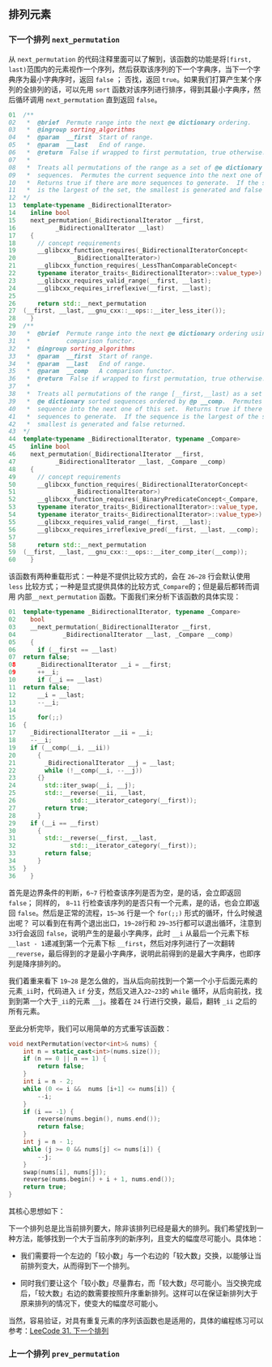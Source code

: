 ## 排列元素
### 下一个排列 `next_permutation`


从 `next_permutation` 的代码注释里面可以了解到，该函数的功能是将`[first, last)`范围内的元素视作一个序列，然后获取该序列的下一个字典序，当下一个字典序为最小字典序时，返回 `false` ； 否找，返回 `true`。如果我们打算产生某个序列的全排列的话，可以先用 `sort` 函数对该序列进行排序，得到其最小字典序，然后循环调用 `next_permutation` 直到返回 `false`。

```c++
01  /**
02   *  @brief  Permute range into the next @e dictionary ordering.
03   *  @ingroup sorting_algorithms
04   *  @param  __first  Start of range.
05   *  @param  __last   End of range.
06   *  @return  False if wrapped to first permutation, true otherwise.
07   *
08   *  Treats all permutations of the range as a set of @e dictionary sorted
09   *  sequences.  Permutes the current sequence into the next one of this set.
10   *  Returns true if there are more sequences to generate.  If the sequence
11   *  is the largest of the set, the smallest is generated and false returned.
12  */
13  template<typename _BidirectionalIterator>
14    inline bool
15    next_permutation(_BidirectionalIterator __first,
16		     _BidirectionalIterator __last)
17    {
18      // concept requirements
19      __glibcxx_function_requires(_BidirectionalIteratorConcept<
20				  _BidirectionalIterator>)
21      __glibcxx_function_requires(_LessThanComparableConcept<
22	    typename iterator_traits<_BidirectionalIterator>::value_type>)
23      __glibcxx_requires_valid_range(__first, __last);
24      __glibcxx_requires_irreflexive(__first, __last);
25
26      return std::__next_permutation
27	(__first, __last, __gnu_cxx::__ops::__iter_less_iter());
28    }
29  /**
30   *  @brief  Permute range into the next @e dictionary ordering using
31   *          comparison functor.
32   *  @ingroup sorting_algorithms
33   *  @param  __first  Start of range.
34   *  @param  __last   End of range.
35   *  @param  __comp   A comparison functor.
36   *  @return  False if wrapped to first permutation, true otherwise.
37   *
38   *  Treats all permutations of the range [__first,__last) as a set of
39   *  @e dictionary sorted sequences ordered by @p __comp.  Permutes the current
40   *  sequence into the next one of this set.  Returns true if there are more
41   *  sequences to generate.  If the sequence is the largest of the set, the
42   *  smallest is generated and false returned.
43  */
44  template<typename _BidirectionalIterator, typename _Compare>
45    inline bool
46    next_permutation(_BidirectionalIterator __first,
47		     _BidirectionalIterator __last, _Compare __comp)
48    {
49      // concept requirements
50      __glibcxx_function_requires(_BidirectionalIteratorConcept<
51				  _BidirectionalIterator>)
52      __glibcxx_function_requires(_BinaryPredicateConcept<_Compare,
53	    typename iterator_traits<_BidirectionalIterator>::value_type,
54	    typename iterator_traits<_BidirectionalIterator>::value_type>)
55      __glibcxx_requires_valid_range(__first, __last);
56      __glibcxx_requires_irreflexive_pred(__first, __last, __comp);
57
58      return std::__next_permutation
59	(__first, __last, __gnu_cxx::__ops::__iter_comp_iter(__comp));
60    }
```

该函数有两种重载形式：一种是不提供比较方式的，会在 `26~28` 行会默认使用 `less` 比较方式；一种是显式提供具体的比较方式`_Compare`的；但是最后都转而调用 内部`__next_permutation` 函数。下面我们来分析下该函数的具体实现：

```c++
01  template<typename _BidirectionalIterator, typename _Compare>
02    bool
03    __next_permutation(_BidirectionalIterator __first,
04		       _BidirectionalIterator __last, _Compare __comp)
05    {
06      if (__first == __last)
07	return false;
08      _BidirectionalIterator __i = __first;
09      ++__i;
10      if (__i == __last)
11	return false;
12      __i = __last;
13      --__i;
14
15      for(;;)
16	{
17	  _BidirectionalIterator __ii = __i;
18	  --__i;
19	  if (__comp(__i, __ii))
20	    {
21	      _BidirectionalIterator __j = __last;
22	      while (!__comp(__i, --__j))
23		{}
24	      std::iter_swap(__i, __j);
25	      std::__reverse(__ii, __last,
26			     std::__iterator_category(__first));
27	      return true;
28	    }
29	  if (__i == __first)
30	    {
31	      std::__reverse(__first, __last,
32			     std::__iterator_category(__first));
33	      return false;
34	    }
35	}
36    }
```

首先是边界条件的判断，`6~7` 行检查该序列是否为空，是的话，会立即返回 `false`； 同样的， `8~11` 行检查该序列的是否只有一个元素，是的话，也会立即返回 `false`。然后是正常的流程，`15~36` 行是一个 `for(;;)` 形式的循环，什么时候退出呢？ 可以看到在有两个退出出口，`19~28`行和 `29~35`行都可以退出循环，注意到`33`行会返回 `false`，说明产生的是最小字典序，此时 `__i` 从最后一个元素下标`__last - 1`递减到第一个元素下标 `__first`，然后对序列进行了一次翻转 `__reverse`，最后得到的才是最小字典序，说明此前得到的是最大字典序，也即序列是降序排列的。

我们着重来看下 `19~28` 是怎么做的，当从后向前找到一个第一个小于后面元素的元素`_ii`时，代码进入 `if` 分支，然后又进入`22~23`的 `while` 循环，从后向前找，找到到第一个大于`_ii`的元素 `__j`。接着在 `24` 行进行交换，最后，翻转 `_ii` 之后的所有元素。

至此分析完毕，我们可以用简单的方式重写该函数：

```c++
void nextPermutation(vector<int>& nums) {
    int n = static_cast<int>(nums.size());
    if (n == 0 || n == 1) {
        return false;
    }
    int i = n - 2;
    while (0 <= i &&  nums [i+1] <= nums[i]) {
        --i;
    }
    if (i == -1) {
        reverse(nums.begin(), nums.end());
        return false;
    }
    int j = n - 1;
    while (j >= 0 && nums[j] <= nums[i]) {
        --j;
    }
    swap(nums[i], nums[j]);
    reverse(nums.begin() + i + 1, nums.end());
    return true;
}
```


其核心思想如下：

下一个排列总是比当前排列要大，除非该排列已经是最大的排列。我们希望找到一种方法，能够找到一个大于当前序列的新序列，且变大的幅度尽可能小。具体地：

- 我们需要将一个左边的「较小数」与一个右边的「较大数」交换，以能够让当前排列变大，从而得到下一个排列。

- 同时我们要让这个「较小数」尽量靠右，而「较大数」尽可能小。当交换完成后，「较大数」右边的数需要按照升序重新排列。这样可以在保证新排列大于原来排列的情况下，使变大的幅度尽可能小。

当然，容易验证，对具有重复元素的序列该函数也是适用的，具体的编程练习可以参考：[LeeCode 31. 下一个排列](https://leetcode-cn.com/problems/next-permutation/)

### 上一个排列 `prev_permutation`
